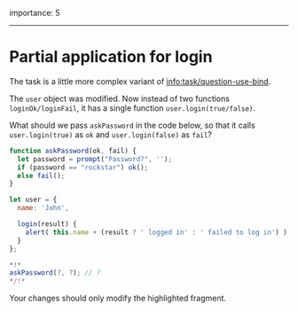 importance: 5

---

# Partial application for login

The task is a little more complex variant of <info:task/question-use-bind>. 

The `user` object was modified. Now instead of two functions `loginOk/loginFail`, it has a single function `user.login(true/false)`.

What should we pass `askPassword` in the code below, so that it calls `user.login(true)` as `ok` and `user.login(false)` as `fail`?

```js
function askPassword(ok, fail) {
  let password = prompt("Password?", '');
  if (password == "rockstar") ok();
  else fail();
}

let user = {
  name: 'John',

  login(result) {
    alert( this.name + (result ? ' logged in' : ' failed to log in') );
  }
};

*!*
askPassword(?, ?); // ?
*/!*
```

Your changes should only modify the highlighted fragment.
